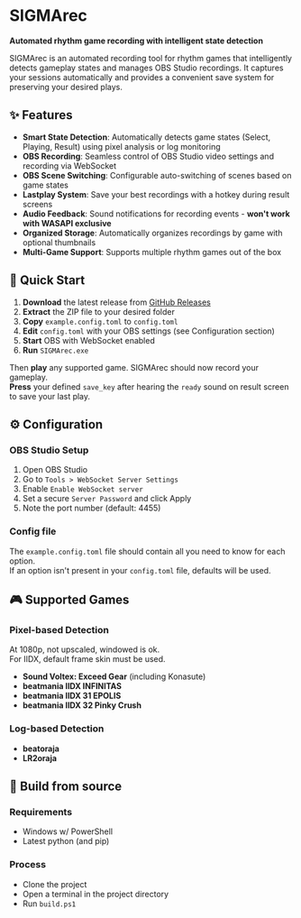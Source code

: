 # SIGMArec

**Automated rhythm game recording with intelligent state detection**

SIGMArec is an automated recording tool for rhythm games that intelligently detects gameplay states and manages OBS Studio recordings. It captures your sessions automatically and provides a convenient save system for preserving your desired plays.

## ✨ Features

- **Smart State Detection**: Automatically detects game states (Select, Playing, Result) using pixel analysis or log monitoring
- **OBS Recording**: Seamless control of OBS Studio video settings and recording via WebSocket
- **OBS Scene Switching**: Configurable auto-switching of scenes based on game states
- **Lastplay System**: Save your best recordings with a hotkey during result screens
- **Audio Feedback**: Sound notifications for recording events - **won't work with WASAPI exclusive**
- **Organized Storage**: Automatically organizes recordings by game with optional thumbnails
- **Multi-Game Support**: Supports multiple rhythm games out of the box

## 🚀 Quick Start

1. **Download** the latest release from [GitHub Releases](https://github.com/NotAkitake/SIGMArec/releases)
2. **Extract** the ZIP file to your desired folder
3. **Copy** `example.config.toml` to `config.toml`
4. **Edit** `config.toml` with your OBS settings (see Configuration section)
5. **Start** OBS with WebSocket enabled
6. **Run** `SIGMArec.exe`

Then **play** any supported game. SIGMArec should now record your gameplay.  
**Press** your defined `save_key` after hearing the `ready` sound on result screen to save your last play.

## ⚙️ Configuration

### OBS Studio Setup
1. Open OBS Studio
2. Go to `Tools > WebSocket Server Settings`
3. Enable `Enable WebSocket server`
4. Set a secure `Server Password` and click Apply
5. Note the port number (default: 4455)

### Config file
The `example.config.toml` file should contain all you need to know for each option.  
If an option isn't present in your `config.toml` file, defaults will be used.

## 🎮 Supported Games

### Pixel-based Detection
At 1080p, not upscaled, windowed is ok.  
For IIDX, default frame skin must be used.
- **Sound Voltex: Exceed Gear** (including Konasute)
- **beatmania IIDX INFINITAS**
- **beatmania IIDX 31 EPOLIS**
- **beatmania IIDX 32 Pinky Crush**

### Log-based Detection
- **beatoraja**
- **LR2oraja**

## 🔨 Build from source

### Requirements

- Windows w/ PowerShell
- Latest python (and pip)

### Process

- Clone the project
- Open a terminal in the project directory
- Run `build.ps1`